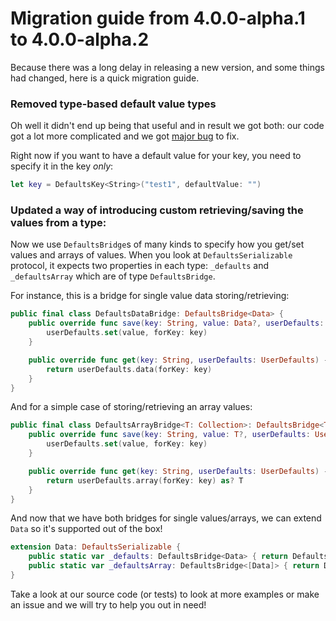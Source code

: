 # Migration guide from 4.0.0-alpha.1 to 4.0.0-alpha.2

Because there was a long delay in releasing a new version, and some things had changed, here is a quick migration guide.

### Removed type-based default value types
Oh well it didn't end up being that useful and in result we got both: our code got a lot more complicated and we got [major bug](https://github.com/radex/SwiftyUserDefaults/issues/162) to fix.

Right now if you want to have a default value for your key, you need to specify it in the key _only_:
```swift
let key = DefaultsKey<String>("test1", defaultValue: "")
```

### Updated a way of introducing custom retrieving/saving the values from a type:
Now we use `DefaultsBridge`s of many kinds to specify how you get/set values and arrays of values. When you look at `DefaultsSerializable` protocol, it expects two properties in each type: `_defaults` and `_defaultsArray` which are of type `DefaultsBridge`.

For instance, this is a bridge for single value data storing/retrieving:
```swift
public final class DefaultsDataBridge: DefaultsBridge<Data> {
    public override func save(key: String, value: Data?, userDefaults: UserDefaults) {
        userDefaults.set(value, forKey: key)
    }

    public override func get(key: String, userDefaults: UserDefaults) -> Data? {
        return userDefaults.data(forKey: key)
    }
}
```

And for a simple case of storing/retrieving an array values:
```swift
public final class DefaultsArrayBridge<T: Collection>: DefaultsBridge<T> {
    public override func save(key: String, value: T?, userDefaults: UserDefaults) {
        userDefaults.set(value, forKey: key)
    }

    public override func get(key: String, userDefaults: UserDefaults) -> T? {
        return userDefaults.array(forKey: key) as? T
    }
}
```

And now that we have both bridges for single values/arrays, we can extend `Data` so it's supported out of the box!
```swift
extension Data: DefaultsSerializable {
    public static var _defaults: DefaultsBridge<Data> { return DefaultsDataBridge() }
    public static var _defaultsArray: DefaultsBridge<[Data]> { return DefaultsArrayBridge() }
}
```

Take a look at our source code (or tests) to look at more examples or make an issue and we will try to help you out in need!
